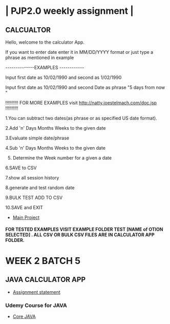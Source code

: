 | PJP2.0 weekly assignment |
===========================

## CALCUALTOR


Hello, welcome to the calculator App.

If you want to enter date enter it in MM/DD/YYYY format or just type a phrase as mentioned in example

--------------EXAMPLES ------------ 

 Input first date as 10/02/1990  and second as 1/02/1990 
 
 Input first date as 10/02/1990  and second Date as phrase "5 days from now " 
 
!!!!!!!!!!     FOR MORE EXAMPLES visit http://natty.joestelmach.com/doc.jsp     !!!!!!!!!!

1.You can subtract two dates(as phrase or as specified US date format).

2.Add 'n' Days  Months Weeks to the given date

3.Evaluate simple date/phrase

4.Sub 'n' Days Months Weeks to the given date

5. Determine the Week number for a given a date

6.SAVE to CSV

7.show all session history

8.generate and test random date

9.BULK TEST ADD TO CSV

10.SAVE and EXIT

* [Main Project](https://github.com/mukeshbasira/PJP2.0)

#### FOR TESTED EXAMPLES VISIT EXAMPLE FOLDER TEST [NAME of OTION SELECTED] . ALL CSV OR BULK CSV FILES ARE IN CALCULATOR APP FOLDER.


# WEEK 2 BATCH 5

## JAVA CALCULATOR APP

- [Assignment statement](https://github.com/mukeshbasira/PJP2.0/blob/week2_java_calculator/Assignments/Week%202%20Assignment.pdf)

### Udemy Course for JAVA
- [Core JAVA](https://www.udemy.com/course/corejavamadeeasy/?utm_source=adwords&utm_medium=udemyads&utm_campaign=Java_v.PROF_la.EN_cc.INDIA_ti.6336&utm_content=deal4584&utm_term=_._ag_81264948185_._ad_437511380830_._kw__._de_c_._dm__._pl__._ti_dsa-774930034289_._li_20468_._pd__._&matchtype=b&gclid=Cj0KCQjwp4j6BRCRARIsAGq4yMFnZ0r3p7Y5MurcShhWn-fBpqXo3v8N_C2Qw1zwyWXbK0fRHN5S8nQaApduEALw_wcB)
